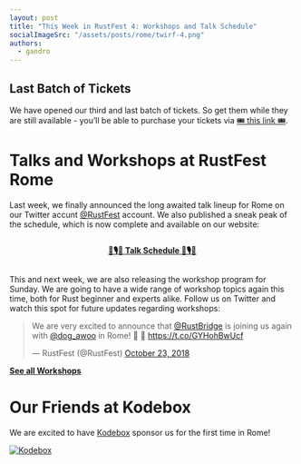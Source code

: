 ```yaml
---
layout: post
title: "This Week in RustFest 4: Workshops and Talk Schedule"
socialImageSrc: "/assets/posts/rome/twirf-4.png"
authors:
  - gandro
---
```


## Last Batch of Tickets

We have opened our third and last batch of tickets. So get them while they are still available - you’ll be able to purchase your tickets via [🎟 this link 🎟](https://ti.to/asquera-event-ug/rustfest-rome-2018/).

# Talks and Workshops at RustFest Rome

Last week, we finally announced the long awaited talk lineup for Rome on our Twitter accunt [@RustFest](https://twitter.com/RustFest) account. We also published a sneak peak of the schedule, which is now complete and available on our website:

<div style="text-align: center; padding: 1em;">
  <a href="https://rome.rustfest.eu/schedule/">
    <strong>📅🎙️📅 Talk Schedule 📅🎙️📅</strong>
  </a>
</div>

This and next week, we are also releasing the workshop program for Sunday. We are going to have a wide range of workshop topics again this time, both for Rust beginner and experts alike. Follow us on Twitter and watch this spot for future updates regarding workshops:

<blockquote class="twitter-tweet" data-lang="en"><p lang="en" dir="ltr">We are very excited to announce that <a href="https://twitter.com/RustBridge?ref_src=twsrc%5Etfw">@RustBridge</a> is joining us again with <a href="https://twitter.com/dog_awoo?ref_src=twsrc%5Etfw">@dog_awoo</a> in Rome! 🦀 🌉   <a href="https://t.co/GYHohBwUcf">https://t.co/GYHohBwUcf</a></p>&mdash; RustFest (@RustFest) <a href="https://twitter.com/RustFest/status/1054662251884568577?ref_src=twsrc%5Etfw">October 23, 2018</a></blockquote>

<a href="https://rome.rustfest.eu/workshops/"><strong>See all Workshops</strong></a>

<!-- TODO embed more workshop tweets here? -->

# Our Friends at Kodebox

We are excited to have [Kodebox](https://codechain.io/) sponsor us for the first time in Rome!

 <a href="https://codechain.io" target="_blank">![Kodebox](https://rome.rustfest.eu/assets/sponsors/kodebox.png)</a>
